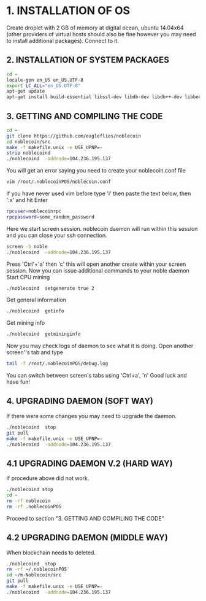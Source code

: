 # 1. INSTALLATION OF OS
 Create droplet with 2 GB of memory at digital ocean, ubuntu 14.04x64 (other providers of virtual hosts should also be fine however you may need to install additional packages).
 Connect to it.
 
## 2. INSTALLATION OF SYSTEM PACKAGES
```bash
cd ~
locale-gen en_US en_US.UTF-8 
export LC_ALL="en_US.UTF-8"
apt-get update
apt-get install build-essential libssl-dev libdb-dev libdb++-dev libboost-all-dev libgmp-dev git screen -y
```
## 3. GETTING AND COMPILING THE CODE
```bash
cd ~
git clone https://github.com/eagleflies/noblecoin
cd noblecoin/src
make -f makefile.unix -e USE_UPNP=-
strip noblecoind
./noblecoind  -addnode=104.236.195.137
```
You will get an error saying you need to create your noblecoin.conf file
```bash
vim /root/.noblecoinPOS/noblecoin.conf
```

If you have never used vim before type 'i' then paste the text below, then ':x' and hit Enter
```bash
rpcuser=noblecoinrpc
rpcpassword=some_random_password
```
Here we start screen session. noblecoin daemon will run within this session and you can close your ssh connection.
```bash
screen -S noble
./noblecoind  -addnode=104.236.195.137
```
Press 'Ctrl'+'a' then 'c' this will open another create within your screen session.
Now you can issue additional commands to your noble daemon
Start CPU mining
```bash
./noblecoind  setgenerate true 2
```
Get general information
```bash
./noblecoind  getinfo
```
Get mining info
```bash
./noblecoind  getmininginfo
```
Now you may check logs of daemon to see what it is doing. Open another screen''s tab and type
```bash
tail -f /root/.noblecoinPOS/debug.log
```

You can switch between screen's tabs using 'Ctrl+a', 'n' 
Good luck and have fun!

## 4. UPGRADING DAEMON (SOFT WAY)
If there were some changes you may need to upgrade the daemon.
```bash
./noblecoind  stop
git pull
make -f makefile.unix -e USE_UPNP=-
./noblecoind  -addnode=104.236.195.137
```
## 4.1 UPGRADING DAEMON V.2 (HARD WAY)
If procedure above did not work.
```bash
./noblecoind stop
cd ~
rm -rf noblecoin
rm -rf .noblecoinPOS
```

Proceed to section "3. GETTING AND COMPILING THE CODE"

## 4.2 UPGRADING DAEMON (MIDDLE WAY)
When blockchain needs to deleted.
```bash
./noblecoind  stop
rm -rf ~/.noblecoinPOS
cd ~/m-Noblecoin/src
git pull
make -f makefile.unix -e USE_UPNP=-
./noblecoind  -addnode=104.236.195.137
```
